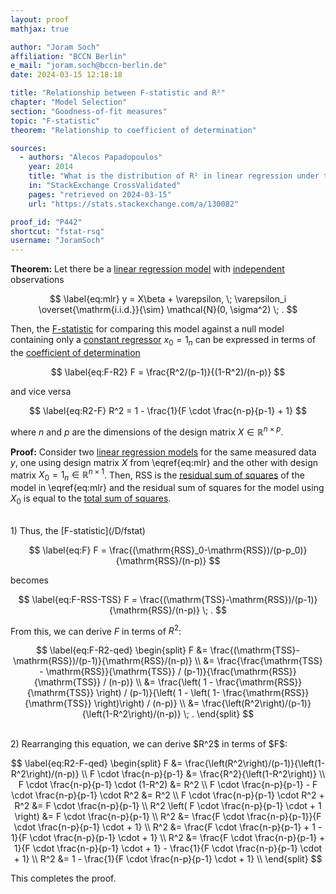 ```yaml
---
layout: proof
mathjax: true

author: "Joram Soch"
affiliation: "BCCN Berlin"
e_mail: "joram.soch@bccn-berlin.de"
date: 2024-03-15 12:18:18

title: "Relationship between F-statistic and R²"
chapter: "Model Selection"
section: "Goodness-of-fit measures"
topic: "F-statistic"
theorem: "Relationship to coefficient of determination"

sources:
  - authors: "Alecos Papadopoulos"
    year: 2014
    title: "What is the distribution of R² in linear regression under the null hypothesis?"
    in: "StackExchange CrossValidated"
    pages: "retrieved on 2024-03-15"
    url: "https://stats.stackexchange.com/a/130082"

proof_id: "P442"
shortcut: "fstat-rsq"
username: "JoramSoch"
---
```



**Theorem:** Let there be a [linear regression model](/D/mlr) with [independent](/D/ind) observations

$$ \label{eq:mlr}
y = X\beta + \varepsilon, \; \varepsilon_i \overset{\mathrm{i.i.d.}}{\sim} \mathcal{N}(0, \sigma^2) \; .
$$

Then, the [F-statistic](/D/fstat) for comparing this model against a null model containing only a [constant regressor](/D/mlr) $x_0 = 1_n$ can be expressed in terms of the [coefficient of determination](/D/rsq)

$$ \label{eq:F-R2}
F = \frac{R^2/(p-1)}{(1-R^2)/(n-p)}
$$

and vice versa

$$ \label{eq:R2-F}
R^2 = 1 - \frac{1}{F \cdot \frac{n-p}{p-1} + 1}
$$

where $n$ and $p$ are the dimensions of the design matrix $X \in \mathbb{R}^{n \times p}$.


**Proof:** Consider two [linear regression models](/D/mlr) for the same measured data $y$, one using design matrix $X$ from \eqref{eq:mlr} and the other with design matrix $X_0 = 1_n \in \mathbb{R}^{n \times 1}$. Then, $\mathrm{RSS}$ is the [residual sum of squares](/D/rss) of the model in \eqref{eq:mlr} and the residual sum of squares for the model using $X_0$ is equal to the [total sum of squares](/D/tss).

<br>
1) Thus, the [F-statistic](/D/fstat)

$$ \label{eq:F}
F = \frac{(\mathrm{RSS}_0-\mathrm{RSS})/(p-p_0)}{\mathrm{RSS}/(n-p)}
$$

becomes

$$ \label{eq:F-RSS-TSS}
F = \frac{(\mathrm{TSS}-\mathrm{RSS})/(p-1)}{\mathrm{RSS}/(n-p)} \; .
$$

From this, we can derive $F$ in terms of $R^2$:

$$ \label{eq:F-R2-qed}
\begin{split}
F &= \frac{(\mathrm{TSS}-\mathrm{RSS})/(p-1)}{\mathrm{RSS}/(n-p)} \\
&= \frac{\frac{\mathrm{TSS} - \mathrm{RSS}}{\mathrm{TSS}} / (p-1)}{\frac{\mathrm{RSS}}{\mathrm{TSS}} / (n-p)} \\
&= \frac{\left( 1 - \frac{\mathrm{RSS}}{\mathrm{TSS}} \right) / (p-1)}{\left( 1 - \left( 1- \frac{\mathrm{RSS}}{\mathrm{TSS}} \right)\right) / (n-p)} \\
&= \frac{\left(R^2\right)/(p-1)}{\left(1-R^2\right)/(n-p)} \; .
\end{split}
$$

<br>
2) Rearranging this equation, we can derive $R^2$ in terms of $F$:

$$ \label{eq:R2-F-qed}
\begin{split}
F &= \frac{\left(R^2\right)/(p-1)}{\left(1-R^2\right)/(n-p)} \\
F \cdot \frac{n-p}{p-1} &= \frac{R^2}{\left(1-R^2\right)} \\
F \cdot \frac{n-p}{p-1} \cdot (1-R^2) &= R^2 \\
F \cdot \frac{n-p}{p-1} - F \cdot \frac{n-p}{p-1} \cdot R^2 &= R^2 \\
F \cdot \frac{n-p}{p-1} \cdot R^2 + R^2 &= F \cdot \frac{n-p}{p-1} \\
R^2 \left( F \cdot \frac{n-p}{p-1} \cdot + 1 \right) &= F \cdot \frac{n-p}{p-1} \\
R^2 &= \frac{F \cdot \frac{n-p}{p-1}}{F \cdot \frac{n-p}{p-1} \cdot + 1} \\
R^2 &= \frac{F \cdot \frac{n-p}{p-1} + 1 - 1}{F \cdot \frac{n-p}{p-1} \cdot + 1} \\
R^2 &= \frac{F \cdot \frac{n-p}{p-1} + 1}{F \cdot \frac{n-p}{p-1} \cdot + 1} - \frac{1}{F \cdot \frac{n-p}{p-1} \cdot + 1} \\
R^2 &= 1 - \frac{1}{F \cdot \frac{n-p}{p-1} \cdot + 1} \\
\end{split}
$$

This completes the proof.
